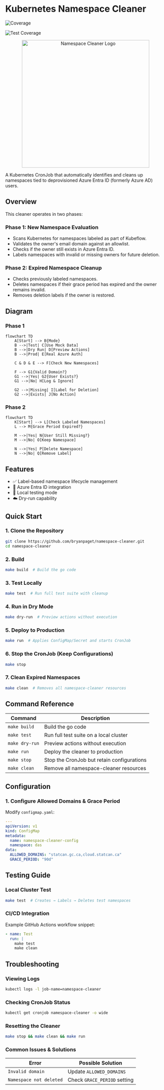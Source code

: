# Kubernetes Namespace Cleaner
![Coverage](https://img.shields.io/badge/Coverage-46.8%25-red)

![Test Coverage](https://img.shields.io/badge/Coverage-46.8%25-yellow)

<p align="center">
  <img src="https://github.com/user-attachments/assets/7f10d356-9312-4483-aea0-33aeef6880d9" alt="Namespace Cleaner Logo" width="400"/>
</p>

A Kubernetes CronJob that automatically identifies and cleans up namespaces tied to deprovisioned Azure Entra ID (formerly Azure AD) users.

## Overview

This cleaner operates in two phases:

### Phase 1: New Namespace Evaluation

- Scans Kubernetes for namespaces labeled as part of Kubeflow.
- Validates the owner's email domain against an allowlist.
- Checks if the owner still exists in Azure Entra ID.
- Labels namespaces with invalid or missing owners for future deletion.

### Phase 2: Expired Namespace Cleanup

- Checks previously labeled namespaces.
- Deletes namespaces if their grace period has expired and the owner remains invalid.
- Removes deletion labels if the owner is restored.

## Diagram

### Phase 1

``` mermaid
flowchart TD
    A[Start] --> B{Mode}
    B -->|Test| C[Use Mock Data]
    B -->|Dry Run| D[Preview Actions]
    B -->|Prod| E[Real Azure Auth]

    C & D & E --> F[Check New Namespaces]

    F --> G1{Valid Domain?}
    G1 -->|Yes| G2{User Exists?}
    G1 -->|No| H[Log & Ignore]

    G2 -->|Missing| I[Label for Deletion]
    G2 -->|Exists| J[No Action]
```

### Phase 2

``` mermaid
flowchart TD
    K[Start] --> L[Check Labeled Namespaces]
    L --> M{Grace Period Expired?}

    M -->|Yes| N{User Still Missing?}
    M -->|No| O[Keep Namespace]

    N -->|Yes| P[Delete Namespace]
    N -->|No| Q[Remove Label]
```
## Features

- ✅ Label-based namespace lifecycle management
- 🔐 Azure Entra ID integration
- 🧪 Local testing mode
- ☁️ Dry-run capability

## Quick Start

### 1. Clone the Repository
```bash
git clone https://github.com/bryanpaget/namespace-cleaner.git
cd namespace-cleaner
```

### 2. Build
```bash
make build  # Build the go code
```

### 3. Test Locally
```bash
make test  # Run full test suite with cleanup
```

### 4. Run in Dry Mode
```bash
make dry-run  # Preview actions without execution
```

### 5. Deploy to Production
```bash
make run  # Applies ConfigMap/Secret and starts CronJob
```

### 6. Stop the CronJob (Keep Configurations)
```bash
make stop
```

### 7. Clean Expired Namespaces
```bash
make clean  # Removes all namespace-cleaner resources
```

## Command Reference

| Command         | Description                                  |
|----------------|----------------------------------------------|
| `make build`   | Build the go code                            |
| `make test`    | Run full test suite on a local cluster      |
| `make dry-run` | Preview actions without execution           |
| `make run`     | Deploy the cleaner to production            |
| `make stop`    | Stop the CronJob but retain configurations  |
| `make clean`   | Remove all namespace-cleaner resources      |

## Configuration

### 1. Configure Allowed Domains & Grace Period
Modify `configmap.yaml`:
```yaml
---
apiVersion: v1
kind: ConfigMap
metadata:
  name: namespace-cleaner-config
  namespace: das
data:
  ALLOWED_DOMAINS: "statcan.gc.ca,cloud.statcan.ca"
  GRACE_PERIOD: "90d"
```

## Testing Guide

### Local Cluster Test
```bash
make test  # Creates → Labels → Deletes test namespaces
```

### CI/CD Integration
Example GitHub Actions workflow snippet:
```yaml
- name: Test
  run: |
    make test
    make clean
```

## Troubleshooting

### Viewing Logs
```bash
kubectl logs -l job-name=namespace-cleaner
```

### Checking CronJob Status
```bash
kubectl get cronjob namespace-cleaner -o wide
```

### Resetting the Cleaner
```bash
make stop && make clean && make run
```

### Common Issues & Solutions

| Error                        | Possible Solution               |
|------------------------------|---------------------------------|
| `Invalid domain`             | Update `ALLOWED_DOMAINS`       |
| `Namespace not deleted`      | Check `GRACE_PERIOD` setting   |
